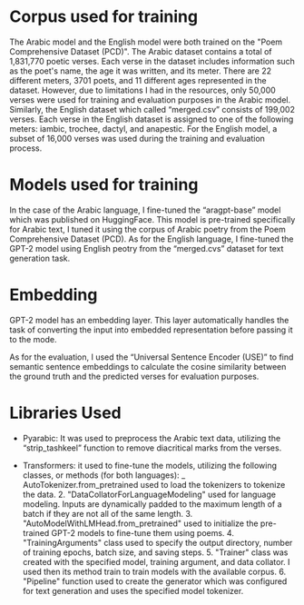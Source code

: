 # Corpus used for training 
The Arabic model and the English model were both trained on the "Poem Comprehensive Dataset (PCD)". The Arabic dataset contains a total of 1,831,770 poetic verses. Each verse in the dataset includes information such as the poet's name, the age it was written, and its meter. There are 22 different meters, 3701 poets, and 11 different ages represented in the dataset. However, due to limitations I had in the resources, only 50,000 verses were used for training and evaluation purposes in the Arabic model. 
Similarly, the English dataset which called “merged.csv” consists of 199,002 verses. Each verse in the English dataset is assigned to one of the following meters: iambic, trochee, dactyl, and anapestic. For the English model, a subset of 16,000 verses was used during the training and evaluation process. 

# Models used for training
In the case of the Arabic language, I fine-tuned the “aragpt-base” model which was published on HuggingFace. This model is pre-trained specifically for Arabic text, I tuned it using the corpus of Arabic poetry from the Poem Comprehensive Dataset (PCD). As for the English language, I fine-tuned the GPT-2 model using English peotry from the “merged.cvs” dataset for text generation task.


# Embedding
GPT-2 model has an embedding layer. This layer automatically handles the task of converting the input into embedded representation before passing it to the mode.

As for the evaluation, I used the “Universal Sentence Encoder (USE)” to find semantic sentence embeddings to calculate the cosine similarity between the ground truth and the predicted verses for evaluation purposes. 


# Libraries Used
* Pyarabic: It was used to preprocess the Arabic text data, utilizing the “strip_tashkeel” function to remove diacritical marks from the verses.

* Transformers: it used to fine-tune the models, utilizing the following classes, or methods (for both languages):
    _ AutoTokenizer.from_pretrained used to load the tokenizers to tokenize the data.
    2. "DataCollatorForLanguageModeling" used for language modeling. Inputs are dynamically padded to the maximum length of a batch if they are not all of the same length.
    3. "AutoModelWithLMHead.from_pretrained" used to initialize the pre-trained GPT-2 models to fine-tune them using poems.
    4. "TrainingArguments" class used to specify the output directory, number of training epochs, batch size, and saving steps.
    5. "Trainer" class was created with the specified model, training argument, and data collator. I used then its method train to train models with the available corpus.
    6. "Pipeline" function used to create the generator which was configured for text generation and uses the specified model tokenizer.
